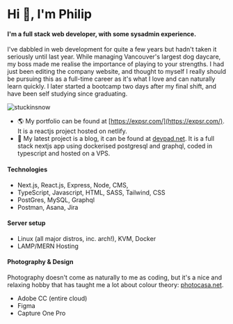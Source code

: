 # Hi 👋, I'm Philip 
#### I'm a full stack web developer, with some sysadmin experience. 
I've dabbled in web development for quite a few years but hadn't taken it seriously until last year. While managing Vancouver's largest dog daycare, my boss made me realise the importance of playing to your strengths. I had just been editing the company website, and thought to myself I really should be pursuing this as a full-time career as it's what I love and can naturally learn quickly. I later started a bootcamp two days after my final shift, and have been self studying since graduating. 

<p align="left"> <img src="https://komarev.com/ghpvc/?username=stuckinsnow&label=Profile%20views&color=0e75b6&style=flat" alt="stuckinsnow" /> </p>

- 🌎 My portfolio can be found at [https://expsr.com/](https://expsr.com/). It is a reactjs project hosted on netlify. 
- 🔭 My latest project is a blog, it can be found at [devpad.net](https://devpad.net). It is a full stack nextjs app using dockerised postgresql and graphql, coded in typescript and hosted on a VPS.

#### Technologies 

* Next.js, React.js, Express, Node, CMS, 
* TypeScript, Javascript, HTML, SASS, Tailwind, CSS
* PostGres, MySQL, Graphql
* Postman, Asana, Jira
  
#### Server setup

* Linux (all major distros, inc. arch!), KVM, Docker
* LAMP/MERN Hosting 

#### Photography & Design

Photography doesn't come as naturally to me as coding, but it's a nice and relaxing hobby that has taught me a lot about colour theory: [photocasa.net](https://photocasa.net). 

* Adobe CC (entire cloud)
* Figma 
* Capture One Pro
